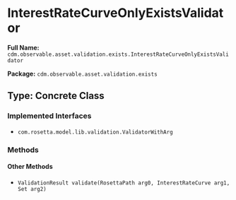 # InterestRateCurveOnlyExistsValidator

**Full Name:** `cdm.observable.asset.validation.exists.InterestRateCurveOnlyExistsValidator`

**Package:** `cdm.observable.asset.validation.exists`

## Type: Concrete Class

### Implemented Interfaces

- `com.rosetta.model.lib.validation.ValidatorWithArg`

### Methods

#### Other Methods

- `ValidationResult validate(RosettaPath arg0, InterestRateCurve arg1, Set arg2)`

